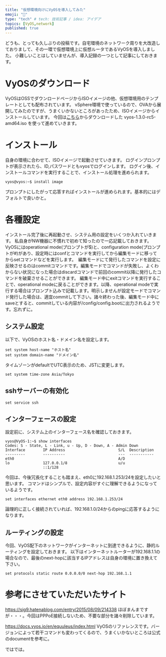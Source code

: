 ```yaml
---
title: "仮想環境向けにVyOSを導入してみた"
emoji: "🌟"
type: "tech" # tech: 技術記事 / idea: アイデア
topics: [VyOS,network]
published: true
---
```


どうも、とっても久しぶりの投稿です。自宅環境のネットワーク周りを大改造しておりまして、その一環で仮想環境上に仮想ルータであるVyOSを導入しました。
小難しいことはしていませんが、導入記録の一つとして記事にしておきます。

# VyOSのダウンロード
VyOSはOSSでダウンロードページからISOイメージの他、仮想環境用のテンプレートとしても配布されています。
vSphere環境で使っているので、OVAから展開してみたのですが、うまくいかないところがあったため、ISOイメージからインストールしています。
今回は[こちら](https://vyos.net/get/snapshots/)からダウンロードした vyos-1.3.0-rc5-amd64.iso を使って進めていきます。

# インストール
自身の環境に合わせて、ISOイメージで起動させていきます。
ログインプロンプトが表示されたら、ID,パスワードともvyosでログインします。
ログイン後、インストールコマンドを実行することで、インストール処理を進められます。
```
vyos@vyos:~$ install image
```
プロンプトにしたがって応答すればインストールが進められます。基本的にはデフォルトで良いかと。


# 各種設定
インストール完了後に再起動させ、システム用の設定をいくつか入れていきます。
私自身がNW機器に不慣れで初めて知ったので一応記載しておきます。VyOSにはoperational mode(プロンプトが$)と、configuration mode(プロンプトが#)があり、設定時にはconfとコマンドを実行してから編集モードに移ってからsetコマンドなどを実行します。　編集モードにて発行したコマンドを設定に反映させるのはcommitコマンドです。編集モードでコマンドが失敗し、よくわからない状況になった場合はdiscardコマンドで前回のcommit以降に発行したコマンドを破棄させることができます。
編集モード中にexitコマンドを実行することで、operational modeに戻ることができます。以降、operational modeで実行する場合はプロンプト込みで記載します。明示しませんが設定モードでコマンド発行した場合は、適宜commitして下さい。諸々終わった後、編集モード中にsaveとすると、commitしている内容が/config/config.bootに出力されるようです。忘れずに。

## システム設定
以下で、VyOSのホスト名・ドメイン名を設定します。
```
set system host-name "ホスト名"
set system domain-name "ドメイン名"
```

タイムゾーンがdefaultでUTC表示のため、JSTに変更します。
```
set system time-zone Asia/Tokyo
```

## sshサーバーの有効化
```
set service ssh
```

## インターフェースの設定
設定前に、システム上のインターフェース名を確認しておきます。
```
vyos@VyOS-1:~$ show interfaces
Codes: S - State, L - Link, u - Up, D - Down, A - Admin Down
Interface        IP Address                        S/L  Description
---------        ----------                        ---  -----------
eth0                                               A/D  
lo               127.0.0.1/8                       u/u  
                 ::1/128
```
今回は、今後冗長化することも踏まえ、eth0に192.168.1.253/24を設定したいと思います。
コマンドはシンプルで、設定内容がすぐに理解できるようになっているようです。
```
set interfaces ethernet eth0 address 192.168.1.253/24
```

論理的に正しく接続されていれば、192.168.1.0/24からのpingに応答するようになります。

## ルーティングの設定
今回、VyOS配下のネットワークがインターネットに到達できるように、静的ルーティングを設定しておきます。
以下はインターネットルーターが192.168.1.1の場合なので、最後のnext-hopに該当するIPアドレスは自身の環境に置き換えて下さい。
```
set protocols static route 0.0.0.0/0 next-hop 192.168.1.1
```

# 参考にさせていただいたサイト
https://sig9.hatenablog.com/entry/2015/08/09/214338
ほぼまんまですが・・・。今回はPPPoE接続しないため、不要な部分を諸々削除しています。

https://docs.vyos.io/en/equuleus/index.html
VyOSのリファレンスです。バージョンによって若干コマンドも変わってくるので、うまくいかないところは公式のdocumentを参考に。



ではでは。
